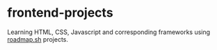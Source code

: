 # frontend-projects
Learning HTML, CSS, Javascript and corresponding frameworks using [roadmap.sh](https://roadmap.sh/) projects. 

